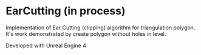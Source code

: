 # EarCutting (in process)

Implementation of Ear Cutting (clipping) algorithm for triangulation polygon.
It's work demonstrated by create polygon without holes in level.

Developed with Unreal Engine 4
